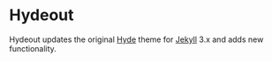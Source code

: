 # Hydeout

Hydeout updates the original [Hyde](https://github.com/poole/hyde)
theme for [Jekyll](http://jekyllrb.com) 3.x and adds new functionality.
